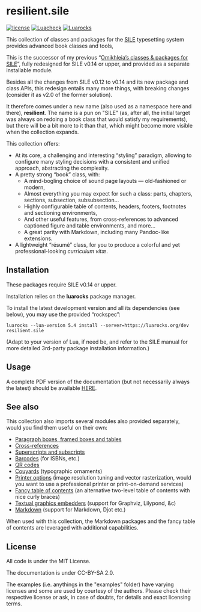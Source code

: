 # resilient.sile

[![license](https://img.shields.io/github/license/Omikhleia/resilient.sile?label=License)](LICENSE)
[![Luacheck](https://img.shields.io/github/actions/workflow/status/Omikhleia/resilient.sile/luacheck.yml?branch=main&label=Luacheck&logo=Lua)](https://github.com/Omikhleia/resilient.sile/actions?workflow=Luacheck)
[![Luarocks](https://img.shields.io/luarocks/v/Omikhleia/resilient.sile?label=Luarocks&logo=Lua)](https://luarocks.org/modules/Omikhleia/resilient.sile)

This collection of classes and packages for the [SILE](https://github.com/sile-typesetter/sile)
typesetting system provides advanced book classes and tools, 

This is the successor of my previous “[Omikhleia’s classes & packages for SILE](https://github.com/Omikhleia/omikhleia-sile-packages)”,
fully redesigned for SILE v0.14 or upper, and provided as a separate installable module.

Besides all the changes from SILE v0.12 to v0.14 and its new package and class APIs, this redesign entails
many more things, with breaking changes (consider it as v2.0 of the former solution).

It therefore comes under a new name (also used as a namespace here and there), **resilient**.
The name is a pun on "SILE" (as, after all, the initial target was always on redoing a book class that would satisfy my
requirements), but there will be a bit more to it than that, which might become more visible when the collection
expands.

This collection offers:
- At its core, a challenging and interesting “styling” paradigm, allowing to configure many
  styling decisions with a consistent and unified approach, abstracting the complexity.
- A pretty strong “book” class, with:
  - A mind-bogling choice of sound page layouts — old-fashioned or modern,
  - Almost everything you may expect for such a class: parts, chapters, sections, subsection, subsubsection…
  - Highly configurable table of contents, headers, footers, footnotes and sectioning environments,
  - And other useful features, from cross-references to advanced captioned figure and table environments, and more…
  - A great parity with Markdown, including many Pandoc-like extensions.
- A lightweight “résumé” class, for you to produce a colorful and yet professional-looking _curriculum vitæ_.

## Installation

These packages require SILE v0.14 or upper.

Installation relies on the **luarocks** package manager.

To install the latest development version and all its dependencies (see below), you may use the provided “rockspec”:

```
luarocks --lua-version 5.4 install --server=https://luarocks.org/dev resilient.sile
```

(Adapt to your version of Lua, if need be, and refer to the SILE manual for more
detailed 3rd-party package installation information.)

## Usage

A complete PDF version of the documentation (but not necessarily always the latest) should be
available [HERE](https://drive.google.com/file/d/1f54qDEGWaN-MFN932x-t0jm3V-5VSHee/view?usp=sharing).

## See also

This collection also imports several modules also provided separately, would you find them useful on their own:

- [Paragraph boxes, framed boxes and tables](https://github.com/Omikhleia/ptable.sile)
- [Cross-references](https://github.com/Omikhleia/labelrefs.sile)
- [Superscripts and subscripts](https://github.com/Omikhleia/textsubsuper.sile)
- [Barcodes](https://github.com/Omikhleia/barcodes.sile) (for ISBNs, etc.)
- [QR codes](https://github.com/Omikhleia/qrcode.sile)
- [Couyards](https://github.com/Omikhleia/couyards.sile) (typographic ornaments)
- [Printer options](https://github.com/Omikhleia/printoptions.sile) (image resolution tuning
  and vector rasterization, would you want to use a professional printer or print-on-demand services)
- [Fancy table of contents](https://github.com/Omikhleia/fancytoc.sile) (an alternative two-level table of contents with nice curly braces)
- [Textual graphics embedders](https://github.com/Omikhleia/embedders.sile) (support for Graphviz, Lilypond, &c)
- [Markdown](https://github.com/Omikhleia/markdown.sile) (support for Markdown, Djot etc.)

When used with this collection, the Markdown packages and the fancy table of contents are
leveraged with additional capabilities.

## License

All code is under the MIT License.

The documentation is under CC-BY-SA 2.0.

The examples (i.e. anythings in the "examples" folder) have varying licenses and some are
used by courtesy of the authors. Please check their respective license or ask, in case of
doubts, for details and exact licensing terms.
